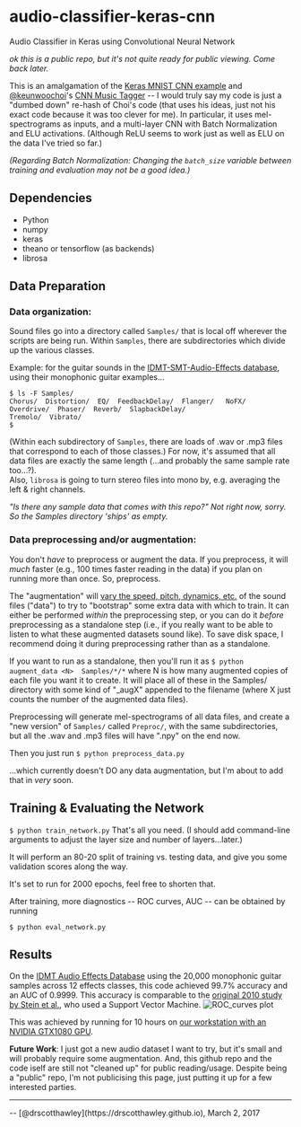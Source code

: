 # audio-classifier-keras-cnn
Audio Classifier in Keras using Convolutional Neural Network

*ok this is a public repo, but it's not quite ready for public viewing.  Come back later.*

This is an amalgamation of the [Keras MNIST CNN example](https://github.com/fchollet/keras/blob/master/examples/mnist_cnn.py) and [@keunwoochoi](https://github.com/keunwoochoi)'s [CNN Music Tagger](https://github.com/keunwoochoi/music-auto_tagging-keras) -- I would truly say my code is just a "dumbed down" re-hash of Choi's code (that uses his ideas, just not his exact code because it was too clever for me).  In particular, it uses mel-spectrograms as inputs, and a multi-layer CNN with Batch Normalization and ELU activations. (Although ReLU seems to work just as well as ELU on the data I've tried so far.)

*(Regarding Batch Normalization: Changing the `batch_size` variable between training and evaluation may not be a good idea.)*

## Dependencies
* Python
* numpy
* keras
* theano or tensorflow (as backends)
* librosa


## Data Preparation
### Data organization:
Sound files go into a directory called `Samples/` that is local off wherever the scripts are being run.  Within `Samples`, there are subdirectories which divide up the various classes.

Example: for the guitar sounds in the [IDMT-SMT-Audio-Effects database](https://www.idmt.fraunhofer.de/en/business_units/m2d/smt/audio_effects.html), using their monophonic guitar examples...

    $ ls -F Samples/
    Chorus/  Distortion/  EQ/  FeedbackDelay/  Flanger/   NoFX/  Overdrive/  Phaser/  Reverb/  SlapbackDelay/
    Tremolo/  Vibrato/
    $
(Within each subdirectory of `Samples`, there are loads of .wav or .mp3 files that correspond to each of those classes.)
For now, it's assumed that all data files are exactly the same length (...and probably the same sample rate too...?).  
Also, `librosa` is going to turn stereo files into mono by, e.g. averaging the left & right channels. 

*"Is there any sample data that comes with this repo?"  Not right now, sorry.  So the Samples directory 'ships' as empty.*


### Data preprocessing and/or augmentation:
You don't *have* to preprocess or augment the data.  If you preprocess, it will *much* faster (e.g., 100 times faster reading in the data) if you plan on running more than once. So, preprocess.

The "augmentation" will [vary the speed, pitch, dynamics, etc.](https://bmcfee.github.io/papers/ismir2015_augmentation.pdf) of the sound files ("data") to try to "bootstrap" some extra data with which to train.  It can either be performed *within* the preprocessing step, or you can do it *before* preprocessing as a standalone step (i.e., if you really want to be able to listen to what these augmented datasets sound like). To save disk space, I recommend doing it during preprocessing rather than as a standalone.

If you want to run as a standalone, then you'll run it as
`$ python augment_data <N>  Samples/*/*`
where N is how many augmented copies of each file you want it to create.  It will place all of these in the Samples/ directory with some kind of "_augX" appended to the filename (where X just counts the number of the augmented data files).

Preprocessing will generate mel-spectrograms of all data files, and create a "new version" of `Samples/` called `Preproc/`, with the same subdirectories, but all the .wav and .mp3 files will have ".npy" on the end now.

Then you just run
`$ python preprocess_data.py`

...which currently doesn't DO any data augmentation, but I'm about to add that in *very* soon.


## Training & Evaluating the Network
`$ python train_network.py`
That's all you need.  (I should add command-line arguments to adjust the layer size and number of layers...later.)

It will perform an 80-20 split of training vs. testing data, and give you some validation scores along the way.  

It's set to run for 2000 epochs, feel free to shorten that.

After training, more diagnostics -- ROC curves, AUC -- can be obtained by running

`$ python eval_network.py`

## Results
On the [IDMT Audio Effects Database](https://www.idmt.fraunhofer.de/en/business_units/m2d/smt/audio_effects.html) using the 20,000 monophonic guitar samples across 12 effects classes, this code achieved 99.7% accuracy and an AUC of 0.9999.  This accuracy is comparable to the [original 2010 study by Stein et al.](http://www.ece.rochester.edu/courses/ECE472/resources/Papers/Stein_2010.pdf), who used a Support Vector Machine.
![ROC_curves plot](http://i.imgur.com/nWHqAWy.png)

This was achieved by running for 10 hours on [our workstation with an NVIDIA GTX1080 GPU](https://pcpartpicker.com/b/4xLD4D). 

**Future Work**: I just got a new audio dataset I want to try, but it's small and will probably require some augmentation.  And, this github repo and the code iself are still not "cleaned up" for public reading/usage.  Despite being a "public" repo, I'm not publicising this page, just putting it up for a few interested parties.

<hr>
-- [@drscotthawley](https://drscotthawley.github.io), March 2, 2017

